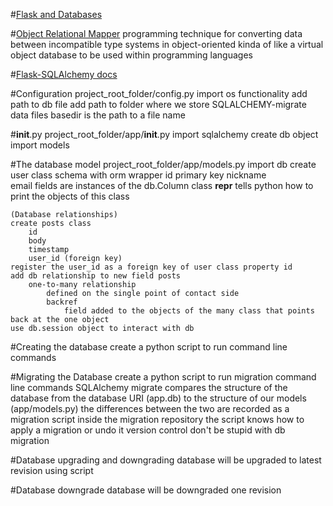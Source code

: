 #[Flask and Databases](http://blog.miguelgrinberg.com/post/the-flask-mega-tutorial-part-iv-database)

#[Object Relational Mapper](https://en.wikipedia.org/wiki/Object-relational_mapping)
	programming technique for converting data between incompatible type systems in object-oriented 
	kinda of like a virtual object database to be used within programming languages 

#[Flask-SQLAlchemy docs]("https://pythonhosted.org/Flask-SQLAlchemy/index.html")


#Configuration
	project_root_folder/config.py
	import os functionality 
	add path to db file
	add path to folder where we store SQLALCHEMY-migrate data files 	basedir is the path to a file name

#__init__.py
	project_root_folder/app/__init__.py
	import sqlalchemy
	create db object
	import models 

#The database model
	project_root_folder/app/models.py
	import db 
	create user class schema with orm wrapper
		id primary key
		nickname	
		email
	fields are instances of the db.Column class
	__repr__
		tells python how to print the objects of this class 

	(Database relationships) 
	create posts class
		id
		body
		timestamp
		user_id	(foreign key)
	register the user_id as a foreign key of user class property id
	add db relationship to new field posts
		one-to-many relationship
			defined on the single point of contact side
			backref 
				field added to the objects of the many class that points back at the one object 
	use db.session object to interact with db
	

#Creating the database
	create a python script to run command line commands 
		
#Migrating the Database 
	create a python script to run migration command line commands
	SQLAlchemy migrate 
		compares the structure of the database from the database URI (app.db) to the structure of our models (app/models.py)
		the differences between the two are recorded as a migration script inside the migration repository 
		the script knows how to apply a migration or undo it version control 
	don't be stupid with db migration 

#Database upgrading and downgrading
	database will be upgraded to latest revision using script 

#Database downgrade 
	database will be downgraded one revision


